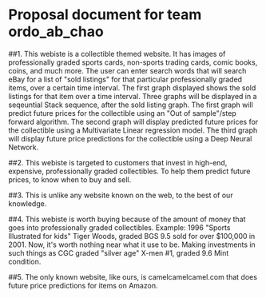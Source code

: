 # Proposal document for team ordo_ab_chao

##1. This webiste is a collectible themed website. It has images of professionally graded sports cards, non-sports trading cards, comic books, coins, and much more. The user can enter search words that will search eBay for a list of "sold listings" for that particular professionally graded items, over a certain time interval. The first graph displayed shows the sold listings for that item over a time interval. Three graphs will be displayed in a seqeuntial Stack sequence, after the sold listing graph. The first graph will predict future prices for the collectible using an "Out of sample"/step forward algorithm. The second graph will display predicted future prices for the collectible using a Multivariate Linear regression model. The third graph will display future price predictions for the collectible using a Deep Neural Network.

##2. This webiste is targeted to customers that invest in high-end, expensive, professionally graded collectibles. To help them predict future prices, to know when to buy and sell.

##3. This is unlike any website known on the web, to the best of our knowledge.

##4. This webiste is worth buying because of the amount of money that goes into professionally graded collectibles. Example: 1996 "Sports Illustrated for kids" Tiger Woods, graded BGS 9.5 sold for over $100,000 in 2001. Now, it's worth nothing near what it use to be. Making investments in such things as CGC graded "silver age" X-men #1, graded 9.6 Mint condition.

##5. The only known website, like ours, is camelcamelcamel.com that does future price predictions for items on Amazon.

